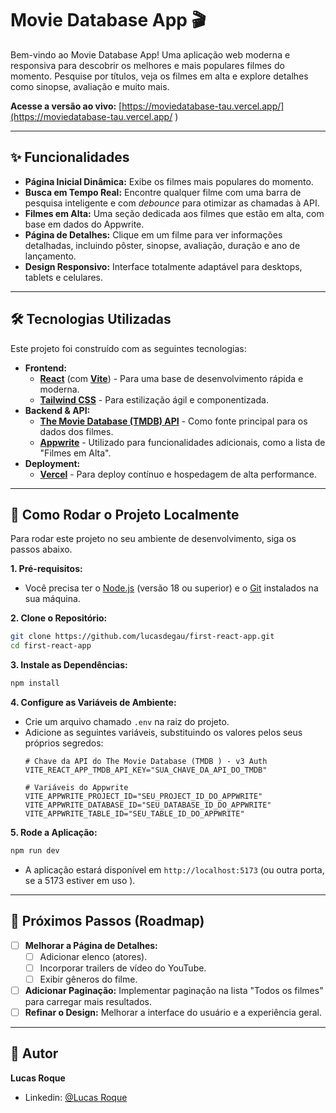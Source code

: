 # Movie Database App 🎬

Bem-vindo ao Movie Database App! Uma aplicação web moderna e responsiva para descobrir os melhores e mais populares filmes do momento. Pesquise por títulos, veja os filmes em alta e explore detalhes como sinopse, avaliação e muito mais.

**Acesse a versão ao vivo:** [https://moviedatabase-tau.vercel.app/](https://moviedatabase-tau.vercel.app/ )

---

## ✨ Funcionalidades

-   **Página Inicial Dinâmica:** Exibe os filmes mais populares do momento.
-   **Busca em Tempo Real:** Encontre qualquer filme com uma barra de pesquisa inteligente e com *debounce* para otimizar as chamadas à API.
-   **Filmes em Alta:** Uma seção dedicada aos filmes que estão em alta, com base em dados do Appwrite.
-   **Página de Detalhes:** Clique em um filme para ver informações detalhadas, incluindo pôster, sinopse, avaliação, duração e ano de lançamento.
-   **Design Responsivo:** Interface totalmente adaptável para desktops, tablets e celulares.

---

## 🛠️ Tecnologias Utilizadas

Este projeto foi construído com as seguintes tecnologias:

-   **Frontend:**
    -   [**React**](https://reactjs.org/ ) (com [**Vite**](https://vitejs.dev/ )) - Para uma base de desenvolvimento rápida e moderna.
    -   [**Tailwind CSS**](https://tailwindcss.com/ ) - Para estilização ágil e componentizada.
-   **Backend & API:**
    -   [**The Movie Database (TMDB) API**](https://www.themoviedb.org/documentation/api ) - Como fonte principal para os dados dos filmes.
    -   [**Appwrite**](https://appwrite.io/ ) - Utilizado para funcionalidades adicionais, como a lista de "Filmes em Alta".
-   **Deployment:**
    -   [**Vercel**](https://vercel.com/ ) - Para deploy contínuo e hospedagem de alta performance.

---

## 🚀 Como Rodar o Projeto Localmente

Para rodar este projeto no seu ambiente de desenvolvimento, siga os passos abaixo.

**1. Pré-requisitos:**
   - Você precisa ter o [Node.js](https://nodejs.org/en/ ) (versão 18 ou superior) e o [Git](https://git-scm.com/ ) instalados na sua máquina.

**2. Clone o Repositório:**
   ```bash
   git clone https://github.com/lucasdegau/first-react-app.git
   cd first-react-app
   ```

**3. Instale as Dependências:**
   ```bash
   npm install
   ```

**4. Configure as Variáveis de Ambiente:**
   - Crie um arquivo chamado `.env` na raiz do projeto.
   - Adicione as seguintes variáveis, substituindo os valores pelos seus próprios segredos:
     ```env
     # Chave da API do The Movie Database (TMDB ) - v3 Auth
     VITE_REACT_APP_TMDB_API_KEY="SUA_CHAVE_DA_API_DO_TMDB"

     # Variáveis do Appwrite
     VITE_APPWRITE_PROJECT_ID="SEU_PROJECT_ID_DO_APPWRITE"
     VITE_APPWRITE_DATABASE_ID="SEU_DATABASE_ID_DO_APPWRITE"
     VITE_APPWRITE_TABLE_ID="SEU_TABLE_ID_DO_APPWRITE"
     ```

**5. Rode a Aplicação:**
   ```bash
   npm run dev
   ```
   - A aplicação estará disponível em `http://localhost:5173` (ou outra porta, se a 5173 estiver em uso ).

---

## 🎯 Próximos Passos (Roadmap)

-   [ ] **Melhorar a Página de Detalhes:**
    -   [ ] Adicionar elenco (atores).
    -   [ ] Incorporar trailers de vídeo do YouTube.
    -   [ ] Exibir gêneros do filme.
-   [ ] **Adicionar Paginação:** Implementar paginação na lista "Todos os filmes" para carregar mais resultados.
-   [ ] **Refinar o Design:** Melhorar a interface do usuário e a experiência geral.

---

## 👤 Autor

**Lucas Roque**

-   Linkedin: [@Lucas Roque](https://www.linkedin.com/in/lucasbarbosaroque/)

